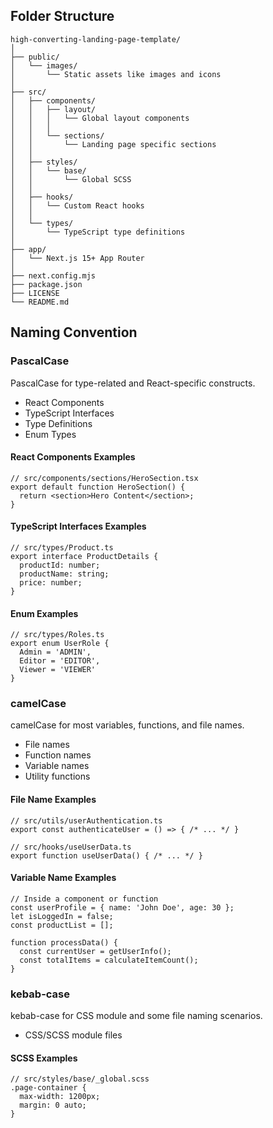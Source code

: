 ## Folder Structure

```
high-converting-landing-page-template/
│
├── public/
│   └── images/
│       └── Static assets like images and icons
│
├── src/
│   ├── components/
│   │   ├── layout/
│   │   │   └── Global layout components
│   │   │
│   │   └── sections/
│   │       └── Landing page specific sections
│   │
│   ├── styles/
│   │   └── base/
│   │       └── Global SCSS
│   │
│   ├── hooks/
│   │   └── Custom React hooks
│   │
│   └── types/
│       └── TypeScript type definitions
│
├── app/
│   └── Next.js 15+ App Router
│
├── next.config.mjs
├── package.json
├── LICENSE
└── README.md
```

## Naming Convention

### PascalCase

PascalCase for type-related and React-specific constructs.

- React Components
- TypeScript Interfaces
- Type Definitions
- Enum Types

#### React Components Examples

```
// src/components/sections/HeroSection.tsx
export default function HeroSection() {
  return <section>Hero Content</section>;
}
```

#### TypeScript Interfaces Examples

```
// src/types/Product.ts
export interface ProductDetails {
  productId: number;
  productName: string;
  price: number;
}
```

#### Enum Examples

```
// src/types/Roles.ts
export enum UserRole {
  Admin = 'ADMIN',
  Editor = 'EDITOR',
  Viewer = 'VIEWER'
}
```

### camelCase

camelCase for most variables, functions, and file names.

- File names
- Function names
- Variable names
- Utility functions

#### File Name Examples

```
// src/utils/userAuthentication.ts
export const authenticateUser = () => { /* ... */ }

// src/hooks/useUserData.ts
export function useUserData() { /* ... */ }
```

#### Variable Name Examples

```
// Inside a component or function
const userProfile = { name: 'John Doe', age: 30 };
let isLoggedIn = false;
const productList = [];

function processData() {
  const currentUser = getUserInfo();
  const totalItems = calculateItemCount();
}
```

### kebab-case

kebab-case for CSS module and some file naming scenarios.

- CSS/SCSS module files

#### SCSS Examples

```
// src/styles/base/_global.scss
.page-container {
  max-width: 1200px;
  margin: 0 auto;
}
```
